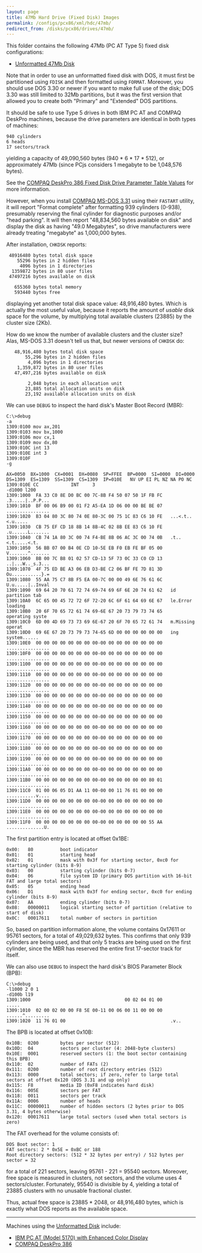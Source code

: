 ```yaml
---
layout: page
title: 47Mb Hard Drive (Fixed Disk) Images
permalink: /configs/pcx86/xml/hdc/47mb/
redirect_from: /disks/pcx86/drives/47mb/
---
```


This folder contains the following 47Mb (PC AT Type 5) fixed disk configurations:
 
  - [Unformatted 47Mb Disk](unformatted-at5.xml)

Note that in order to use an unformatted fixed disk with DOS, it must first be partitioned using `FDISK`
and then formatted using `FORMAT`.  Moreover, you should use DOS 3.30 or newer if you want to make full use
of the disk; DOS 3.30 was still limited to 32Mb partitions, but it was the first version that allowed you
to create both "Primary" and "Extended" DOS partitions.

It should be safe to use Type 5 drives in both IBM PC AT and COMPAQ DeskPro machines, because the drive
parameters are identical in both types of machines:

    940 cylinders
    6 heads
    17 sectors/track

yielding a capacity of 49,090,560 bytes (940 * 6 * 17 * 512), or approximately 47Mb
(since PCjs considers 1 megabyte to be 1,048,576 bytes).

See the [COMPAQ DeskPro 386 Fixed Disk Drive Parameter Table Values](/machines/pcx86/compaq/deskpro386/#fixed-disk-drive-parameter-table-values) for more information.

However, when you install [COMPAQ MS-DOS 3.31](/software/pcx86/sys/dos/compaq/3.31/) using their `FASTART` utility,
it will report "Format complete" after formatting 939 cylinders (0-938), presumably reserving the final cylinder
for diagnostic purposes and/or "head parking".  It will then report "48,834,560 bytes available on disk" and
display the disk as having "49.0 Megabytes", so drive manufacturers were already treating "megabyte" as 1,000,000
bytes.

After installation, `CHKDSK` reports:

     48916480 bytes total disk space
        55296 bytes in 2 hidden files
         4096 bytes in 1 directories
      1359872 bytes in 80 user files
     47497216 bytes available on disk
    
       655360 bytes total memory
       593440 bytes free

displaying yet another total disk space value: 48,916,480 bytes.  Which is actually the most useful value,
because it reports the amount of *usable* disk space for the volume, by multiplying total available clusters (23885)
by the cluster size (2Kb).

How do we know the number of available clusters and the cluster size?  Alas, MS-DOS 3.31 doesn't tell us that,
but newer versions of `CHKDSK` do:

	   48,916,480 bytes total disk space
	       55,296 bytes in 2 hidden files
	        4,096 bytes in 1 directories
	    1,359,872 bytes in 80 user files
	   47,497,216 bytes available on disk

	        2,048 bytes in each allocation unit
	       23,885 total allocation units on disk
	       23,192 available allocation units on disk

We can use `DEBUG` to inspect the hard disk's Master Boot Record (MBR):

	C:\>debug
	-a
	1309:0100 mov ax,201
	1309:0103 mov bx,1000
	1309:0106 mov cx,1
	1309:0109 mov dx,80
	1309:010C int 13
	1309:010E int 3
	1309:010F 
	-g

	AX=0050  BX=1000  CX=0001  DX=0080  SP=FFEE  BP=0000  SI=0000  DI=0000  
	DS=1309  ES=1309  SS=1309  CS=1309  IP=010E   NV UP EI PL NZ NA PO NC 
	1309:010E CC            INT     3                                  
	-d1000 l200
	1309:1000  FA 33 C0 8E D0 BC 00 7C-8B F4 50 07 50 1F FB FC   .3.....|..P.P...
	1309:1010  BF 00 06 B9 00 01 F2 A5-EA 1D 06 00 00 BE BE 07   ................
	1309:1020  B3 04 80 3C 80 74 0E 80-3C 00 75 1C 83 C6 10 FE   ...<.t..<.u.....
	1309:1030  CB 75 EF CD 18 8B 14 8B-4C 02 8B EE 83 C6 10 FE   .u......L.......
	1309:1040  CB 74 1A 80 3C 00 74 F4-BE 8B 06 AC 3C 00 74 0B   .t..<.t.....<.t.
	1309:1050  56 BB 07 00 B4 0E CD 10-5E EB F0 EB FE BF 05 00   V.......^.......
	1309:1060  BB 00 7C B8 01 02 57 CD-13 5F 73 0C 33 C0 CD 13   ..|...W.._s.3...
	1309:1070  4F 75 ED BE A3 06 EB D3-BE C2 06 BF FE 7D 81 3D   Ou...........}.=
	1309:1080  55 AA 75 C7 8B F5 EA 00-7C 00 00 49 6E 76 61 6C   U.u.....|..Inval
	1309:1090  69 64 20 70 61 72 74 69-74 69 6F 6E 20 74 61 62   id partition tab
	1309:10A0  6C 65 00 45 72 72 6F 72-20 6C 6F 61 64 69 6E 67   le.Error loading
	1309:10B0  20 6F 70 65 72 61 74 69-6E 67 20 73 79 73 74 65    operating syste
	1309:10C0  6D 00 4D 69 73 73 69 6E-67 20 6F 70 65 72 61 74   m.Missing operat
	1309:10D0  69 6E 67 20 73 79 73 74-65 6D 00 00 00 00 00 00   ing system......
	1309:10E0  00 00 00 00 00 00 00 00-00 00 00 00 00 00 00 00   ................
	1309:10F0  00 00 00 00 00 00 00 00-00 00 00 00 00 00 00 00   ................
	1309:1100  00 00 00 00 00 00 00 00-00 00 00 00 00 00 00 00   ................
	1309:1110  00 00 00 00 00 00 00 00-00 00 00 00 00 00 00 00   ................
	1309:1120  00 00 00 00 00 00 00 00-00 00 00 00 00 00 00 00   ................
	1309:1130  00 00 00 00 00 00 00 00-00 00 00 00 00 00 00 00   ................
	1309:1140  00 00 00 00 00 00 00 00-00 00 00 00 00 00 00 00   ................
	1309:1150  00 00 00 00 00 00 00 00-00 00 00 00 00 00 00 00   ................
	1309:1160  00 00 00 00 00 00 00 00-00 00 00 00 00 00 00 00   ................
	1309:1170  00 00 00 00 00 00 00 00-00 00 00 00 00 00 00 00   ................
	1309:1180  00 00 00 00 00 00 00 00-00 00 00 00 00 00 00 00   ................
	1309:1190  00 00 00 00 00 00 00 00-00 00 00 00 00 00 00 00   ................
	1309:11A0  00 00 00 00 00 00 00 00-00 00 00 00 00 00 00 00   ................
	1309:11B0  00 00 00 00 00 00 00 00-00 00 00 00 00 00 80 01   ................
	1309:11C0  01 00 06 05 D1 AA 11 00-00 00 11 76 01 00 00 00   ...........v....
	1309:11D0  00 00 00 00 00 00 00 00-00 00 00 00 00 00 00 00   ................
	1309:11E0  00 00 00 00 00 00 00 00-00 00 00 00 00 00 00 00   ................
	1309:11F0  00 00 00 00 00 00 00 00-00 00 00 00 00 00 55 AA   ..............U.

The first partition entry is located at offset 0x1BE:

    0x00:   80          boot indicator
    0x01:   01          starting head
    0x02:   01          mask with 0x3f for starting sector, 0xc0 for starting cylinder (bits 8-9)
    0x03:   00          starting cylinder (bits 0-7)
    0x04:   06          file system ID (primary DOS partition with 16-bit FAT and large total sectors)
    0x05:   05          ending head
    0x06:   D1          mask with 0x3f for ending sector, 0xc0 for ending cylinder (bits 8-9)
    0x07:   AA          ending cylinder (bits 0-7)
    0x08:   00000011    logical starting sector of partition (relative to start of disk)
    0x0C:   00017611    total number of sectors in partition     

So, based on partition information alone, the volume contains 0x17611 or 95761 sectors, for a total of 49,029,632
bytes.  This confirms that only 939 cylinders are being used, and that only 5 tracks are being used on the first cylinder,
since the MBR has reserved the entire first 17-sector track for itself.

We can also use `DEBUG` to inspect the hard disk's BIOS Parameter Block (BPB):

    C:\>debug
	-l1000 2 0 1
	-d100b l19
	1309:1000                                   00 02 04 01 00              .....
	1309:1010  02 00 02 00 00 F8 5E 00-11 00 06 00 11 00 00 00   ......^.........
	1309:1020  11 76 01 00                                       .v..

The BPB is located at offset 0x10B:

    0x10B:  0200        bytes per sector (512)
    0x10D:  04          sectors per cluster (4: 2048-byte clusters)
    0x10E:  0001        reserved sectors (1: the boot sector containing this BPB)  
    0x110:  02          number of FATs (2)
    0x111:  0200        number of root directory entries (512)
    0x113:  0000        total sectors; if zero, refer to large total sectors at offset 0x120 (DOS 3.31 and up only)
    0x115:  F8          media ID (0xF8 indicates hard disk)
    0x116:  005E        sectors per FAT
    0x118:  0011        sectors per track
    0x11A:  0006        number of heads
    0x11C:  00000011    number of hidden sectors (2 bytes prior to DOS 3.31, 4 bytes otherwise)
    0x120:  00017611    large total sectors (used when total sectors is zero)

The FAT overhead for the volume consists of:

    DOS Boot sector: 1
    FAT sectors: 2 * 0x5E = 0xBC or 188 
    Root directory sectors: (512 * 32 bytes per entry) / 512 bytes per sector = 32

for a total of 221 sectors, leaving 95761 - 221 = 95540 sectors.  Moreover, free space is measured in clusters,
not sectors, and the volume uses 4 sectors/cluster.  Fortunately, 95540 is divisible by 4, yielding a total of 23885
clusters with no unusable fractional cluster.
 
Thus, actual free space is 23885 * 2048, or 48,916,480 bytes, which is exactly what DOS reports as the available
space.

---

Machines using the [Unformatted Disk](unformatted-at5.xml) include:

  - [IBM PC AT (Model 5170) with Enhanced Color Display](/configs/pcx86/xml/machine/5170/ega/640kb/rev1/enhanced/machine.xml)
  - [COMPAQ DeskPro 386](/configs//pcx86/xml/machine/compaq/deskpro386/ega/2048kb/machine.xml)
